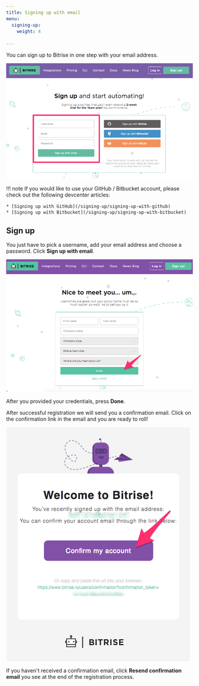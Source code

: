 ```yaml
---
title: Signing up with email
menu:
  signing-up:
    weight: 4

---
```

You can sign up to Bitrise in one step with your email address.

![Screenshot](/img/signing-up/email-signup.png)

!!! note
    If you would like to use your GitHub / Bitbucket account, please check out the following devcenter articles:

    * [Signing up with GitHub](/signing-up/signing-up-with-github)
    * [Signing up with Bitbucket](/signing-up/signing-up-with-bitbucket)

## Sign up

You just have to pick a username, add your email address and choose a password. Click **Sign up with email**.

![Screenshot](/img/signing-up/sign-up-credentials.png)

After you provided your credentials, press **Done**.

After successful registration we will send you a confirmation email. Click on the confirmation link in the email and you are ready to roll!

![Screenshot](/img/signing-up/confirmation-email.png)

If you haven't received a confirmation email, click **Resend confirmation email** you see at the end of the registration process.